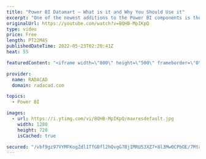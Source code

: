 ```yaml
---
title: "Power BI Datamart – What is it and Why You Should Use it"
excerpt: "One of the newest additions to the Power BI components is the Datamart. Power BI Datamart is more than just another feature, it is a major milestone where the development of Power BI solutions will be revolutionized based on that. This is a feature that helps both citizen data analysts and developers."
originalUrl: https://youtube.com/watch?v=BQHB-MpIKpQ
type: video
price: Free
length: PT22M4S
publishedDateTime: 2022-05-23T02:20:41Z
heat: 55

featuredContent: "<iframe width=\"800\" height=\"500\" frameborder=\"0\" src=\"https://www.youtube.com/embed/BQHB-MpIKpQ\" allow=\"accelerometer; autoplay; encrypted-media; gyroscope; picture-in-picture\" allowfullscreen></iframe>"

provider:
  name: RADACAD
  domain: radacad.com

topics:
  - Power BI

images:
  - url: https://i.ytimg.com/vi/BQHB-MpIKpQ/maxresdefault.jpg
    width: 1280
    height: 720
    isCached: true

secured: "/vbf9gz97VYMFKogZdl1TfGBfl2hQvgG7BjIMRU53XZ7+8l3Mw0CPbOE/7MtacCNhS9pvzAeRvtFdOPM0TZZDBqDtBuS0BekJicaXSmzt2t7JsTDArvgXTpiaqNLOjDMNkanQkgzBZJEHkkFmuwvF+r754OLm0GY7R25QczV7YCS4n0teYcxVcciGG8wHOU2GBRGYZ00tPPqgIpPHTGMyUGeB8AbEiWfy6gm+ZNlCZv6RksJekWsxB74kP4CoOIwDwF/p3D0DQOwU768qUZCptCMEDMGQ0IYAfhw/E5My3SrYIjta0BsOqXdQnoo1c05Muv9qt4rNcD8uKrODEm5KeE1DGn7xZjcOF+Cs7Dt6omdbNO/vhsCXbb0AjSo+FO1cTOZEOrb5Fa5xWOWsmkkfhW8rn9PXRjIpJQ/IhCOLWA=;ZMAGuOCwbb8uYuKp7tfoMQ=="
---
```


